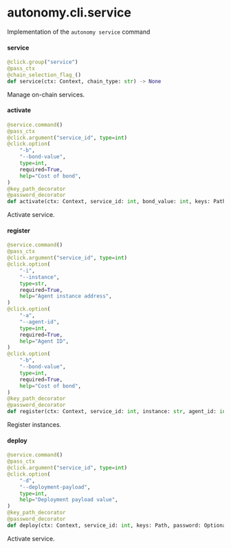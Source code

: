 <a id="autonomy.cli.service"></a>

# autonomy.cli.service

Implementation of the `autonomy service` command

<a id="autonomy.cli.service.service"></a>

#### service

```python
@click.group("service")
@pass_ctx
@chain_selection_flag_()
def service(ctx: Context, chain_type: str) -> None
```

Manage on-chain services.

<a id="autonomy.cli.service.activate"></a>

#### activate

```python
@service.command()
@pass_ctx
@click.argument("service_id", type=int)
@click.option(
    "-b",
    "--bond-value",
    type=int,
    required=True,
    help="Cost of bond",
)
@key_path_decorator
@password_decorator
def activate(ctx: Context, service_id: int, bond_value: int, keys: Path, password: Optional[str]) -> None
```

Activate service.

<a id="autonomy.cli.service.register"></a>

#### register

```python
@service.command()
@pass_ctx
@click.argument("service_id", type=int)
@click.option(
    "-i",
    "--instance",
    type=str,
    required=True,
    help="Agent instance address",
)
@click.option(
    "-a",
    "--agent-id",
    type=int,
    required=True,
    help="Agent ID",
)
@click.option(
    "-b",
    "--bond-value",
    type=int,
    required=True,
    help="Cost of bond",
)
@key_path_decorator
@password_decorator
def register(ctx: Context, service_id: int, instance: str, agent_id: int, bond_value: int, keys: Path, password: Optional[str]) -> None
```

Register instances.

<a id="autonomy.cli.service.deploy"></a>

#### deploy

```python
@service.command()
@pass_ctx
@click.argument("service_id", type=int)
@click.option(
    "-d",
    "--deployment-payload",
    type=int,
    help="Deployment payload value",
)
@key_path_decorator
@password_decorator
def deploy(ctx: Context, service_id: int, keys: Path, password: Optional[str], deployment_payload: Optional[str]) -> None
```

Activate service.

